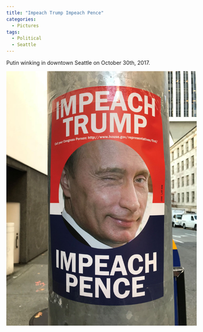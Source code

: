 ```yaml
---
title: "Impeach Trump Impeach Pence"
categories:
  - Pictures
tags:
  - Political
  - Seattle
---
```


Putin winking in downtown Seattle on October 30th, 2017.

![A political flier with a picture of Putin winking at the camera.](/assets/images/2017/2017-10-30-impeach-trump-impeach-pence-smaller.jpg)
